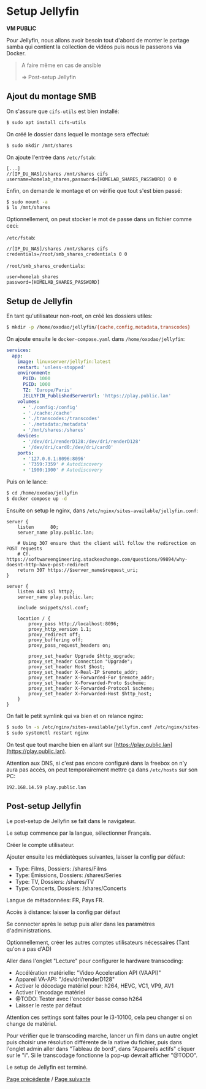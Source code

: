 # Setup Jellyfin

**VM PUBLIC**

Pour Jellyfin, nous allons avoir besoin tout d'abord de monter le partage samba qui contient la collection de vidéos puis nous le passerons via Docker.

> A faire même en cas de ansible
>
> => Post-setup Jellyfin

## Ajout du montage SMB

On s'assure que `cifs-utils` est bien installé:
```sh
$ sudo apt install cifs-utils
```

On créé le dossier dans lequel le montage sera effectué:
```sh
$ sudo mkdir /mnt/shares
```

On ajoute l'entrée dans `/etc/fstab`:
```
[...]
//[IP_DU_NAS]/shares /mnt/shares cifs username=homelab_shares,password=[HOMELAB_SHARES_PASSWORD] 0 0
```

Enfin, on demande le montage et on vérifie que tout s'est bien passé:
```sh
$ sudo mount -a
$ ls /mnt/shares
```

Optionnellement, on peut stocker le mot de passe dans un fichier comme ceci:

`/etc/fstab`:
```
//[IP_DU_NAS]/shares /mnt/shares cifs credentials=/root/smb_shares_credentials 0 0
```

`/root/smb_shares_credentials`:
```
user=homelab_shares
password=[HOMELAB_SHARES_PASSWORD]
```

## Setup de Jellyfin

En tant qu'utilisateur non-root, on créé les dossiers utiles:
```sh
$ mkdir -p /home/oxodao/jellyfin/{cache,config,metadata,transcodes}
```

On ajoute ensuite le `docker-compose.yaml` dans `/home/oxodao/jellyfin`:
```yaml
services:
  app:
    image: linuxserver/jellyfin:latest
    restart: 'unless-stopped'
    environment:
      PUID: 1000
      PGID: 1000
      TZ: 'Europe/Paris'
      JELLYFIN_PublishedServerUrl: 'https://play.public.lan'
    volumes:
      - './config:/config'
      - './cache:/cache'
      - './transcodes:/transcodes'
      - './metadata:/metadata'
      - '/mnt/shares:/shares'
    devices:
      - '/dev/dri/renderD128:/dev/dri/renderD128'
      - '/dev/dri/card0:/dev/dri/card0'
    ports:
      - '127.0.0.1:8096:8096'
      - '7359:7359' # Autodiscovery
      - '1900:1900' # Autodiscovery
```

Puis on le lance:
```sh
$ cd /home/oxodao/jellyfin
$ docker compose up -d
```

Ensuite on setup le nginx, dans `/etc/nginx/sites-available/jellyfin.conf`:
```
server {
    listen      80;
    server_name play.public.lan;

    # Using 307 ensure that the client will follow the redirection on POST requests
    # Cf. https://softwareengineering.stackexchange.com/questions/99894/why-doesnt-http-have-post-redirect
    return 307 https://$server_name$request_uri;
}

server {
    listen 443 ssl http2;
    server_name play.public.lan;

    include snippets/ssl.conf;

    location / {
        proxy_pass http://localhost:8096;
        proxy_http_version 1.1;
        proxy_redirect off;
        proxy_buffering off;
        proxy_pass_request_headers on;

        proxy_set_header Upgrade $http_upgrade;
        proxy_set_header Connection "Upgrade";
        proxy_set_header Host $host;
        proxy_set_header X-Real-IP $remote_addr;
        proxy_set_header X-Forwarded-For $remote_addr;
        proxy_set_header X-Forwarded-Proto $scheme;
        proxy_set_header X-Forwarded-Protocol $scheme;
        proxy_set_header X-Forwarded-Host $http_host;
    }
}
```

On fait le petit symlink qui va bien et on relance nginx:
```sh
$ sudo ln -s /etc/nginx/sites-available/jellyfin.conf /etc/nginx/sites-enabled/jellyfin.conf
$ sudo systemctl restart nginx
```

On test que tout marche bien en allant sur [https://play.public.lan](https://play.public.lan).

Attention aux DNS, si c'est pas encore configuré dans la freebox on n'y aura pas accès, on peut temporairement mettre ça dans `/etc/hosts` sur son PC:
```
192.168.14.59 play.public.lan
```

## Post-setup Jellyfin

Le post-setup de Jellyfin se fait dans le navigateur.

Le setup commence par la langue, sélectionner Français.

Créer le compte utilisateur.

Ajouter ensuite les médiatèques suivantes, laisser la config par défaut:
- Type: Films, Dossiers: /shares/Films
- Type: Émissions, Dossiers: /shares/Series
- Type: TV, Dossiers: /shares/TV
- Type: Concerts, Dossiers: /shares/Concerts

Langue de métadonnées: FR, Pays FR.

Accès à distance: laisser la config par défaut

Se connecter après le setup puis aller dans les paramètres d'administrations.

Optionnellement, créer les autres comptes utilisateurs nécessaires (Tant qu'on a pas d'AD)

Aller dans l'onglet "Lecture" pour configurer le hardware transcoding:
- Accélération matérielle: "Video Acceleration API (VAAPI)"
- Appareil VA-API: "/dev/dri/renderD128"
- Activer le décodage matériel pour: h264, HEVC, VC1, VP9, AV1
- Activer l'encodage matériel
- @TODO: Tester avec l'encoder basse conso h264
- Laisser le reste par défaut

Attention ces settings sont faites pour le i3-10100, cela peu changer si on change de matériel.

Pour vérifier que le transcoding marche, lancer un film dans un autre onglet puis choisir une résolution différente de la native du fichier, puis dans l'onglet admin aller dans "Tableau de bord", dans "Appareils actifs" cliquer sur le "i". Si le transcodage fonctionne la pop-up devrait afficher "@TODO".

Le setup de Jellyfin est terminé.

[Page précédente](setup_reverseproxy.md) / [Page suivante](setup_navidrome.md)